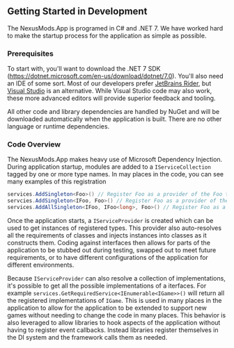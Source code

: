 ﻿## Getting Started in Development


The NexusMods.App is programed in C# and .NET 7. We have worked hard to make the startup process for the application as simple as possible.


### Prerequisites

To start with, you'll want to download the .NET 7 SDK (https://dotnet.microsoft.com/en-us/download/dotnet/7.0). You'll also need an IDE of some sort. Most of our developers prefer [JetBrains Rider](https://www.jetbrains.com/rider/), but [Visual Studio](https://visualstudio.microsoft.com/downloads/) is an alternative. While Visual Studio code may also work, these more advanced editors will provide superior feedback and tooling.

All other code and library dependencies are handled by NuGet and will be downloaded automatically when the application is built.
There are no other language or runtime dependencies.

### Code Overview

The NexusMods.App makes heavy use of Microsoft Dependency Injection. During application startup, modules are added to a `IServiceCollection` tagged by one or more type names. In may places in the code, you can see many examples of this registration

```csharp
services.AddSingleton<Foo>() // Register Foo as a provider of the Foo type
servcies.AddSingleton<IFoo, Foo>() // Register Foo as a provider of the IFoo interface
services.AddAllSingleton<IFoo, IFoo<long>, Foo>() // Register Foo as a provider of 
```

Once the application starts, a `IServiceProvider` is created which can be used to get instances of registered types. This provider also auto-resolves all the requirements of classes and injects instances into classes as it constructs them. 
Coding against interfaces then allows for parts of the application to be stubbed out during testing, swapped out to meet future requirements, or to have different configurations of the application for different environments.

Because `IServiceProvider` can also resolve a collection of implementations, it's possible to get all the possible implementations of a iterfaces. For example `services.GetRequiredService<IEnumerable<IGame>>()` 
will return all the registered implementations of `IGame`. This is used in many places in the application to allow for the application to be extended to support new games without needing to change the code in many places.
This behavior is also leveraged to allow libraries to hook aspects of the application without having to register event callbacks. Instead libraries register themselves in the DI system and the framework calls them as needed.